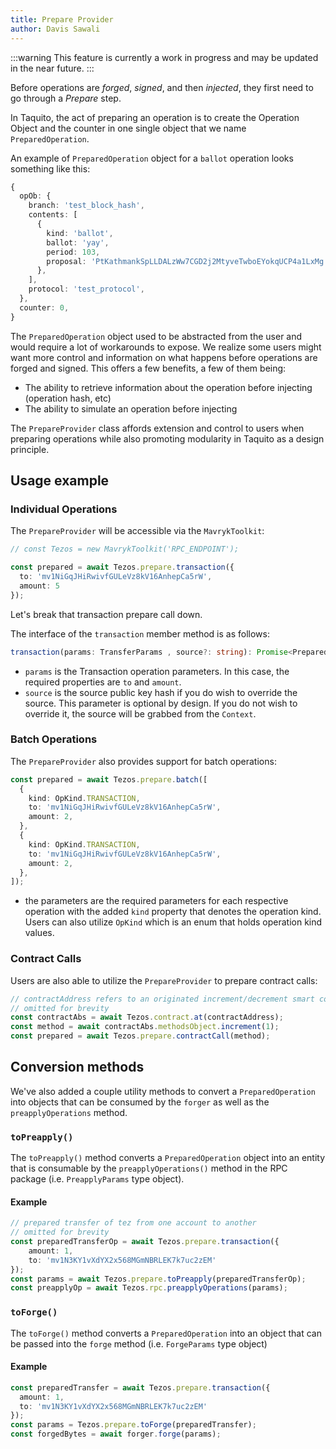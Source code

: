 ```yaml
---
title: Prepare Provider
author: Davis Sawali
---
```


:::warning
This feature is currently a work in progress and may be updated in the near future.
:::

Before operations are _forged_, _signed_, and then _injected_, they first need to go through a _Prepare_ step.

In Taquito, the act of preparing an operation is to create the Operation Object and the counter in one single object that we name `PreparedOperation`.

An example of `PreparedOperation` object for a `ballot` operation looks something like this:
```typescript
{
  opOb: {
    branch: 'test_block_hash',
    contents: [
      {
        kind: 'ballot',
        ballot: 'yay',
        period: 103,
        proposal: 'PtKathmankSpLLDALzWw7CGD2j2MtyveTwboEYokqUCP4a1LxMg',
      },
    ],
    protocol: 'test_protocol',
  },
  counter: 0,
}
```

The `PreparedOperation` object used to be abstracted from the user and would require a lot of workarounds to expose. We realize some users might want more control and information on what happens before operations are forged and signed. This offers a few benefits, a few of them being:
- The ability to retrieve information about the operation before injecting (operation hash, etc)
- The ability to simulate an operation before injecting

The `PrepareProvider` class affords extension and control to users when preparing operations while also promoting modularity in Taquito as a design principle.

## Usage example

### Individual Operations
The `PrepareProvider` will be accessible via the `MavrykToolkit`:
```typescript
// const Tezos = new MavrykToolkit('RPC_ENDPOINT');

const prepared = await Tezos.prepare.transaction({
  to: 'mv1NiGqJHiRwivfGULeVz8kV16AnhepCa5rW',
  amount: 5
});
```

Let's break that transaction prepare call down.

The interface of the `transaction` member method is as follows:
```typescript
transaction(params: TransferParams , source?: string): Promise<PreparedOperation>;
```

- `params` is the Transaction operation parameters. In this case, the required properties are `to` and `amount`.
- `source` is the source public key hash if you do wish to override the source. This parameter is optional by design. If you do not wish to override it, the source will be grabbed from the `Context`.

### Batch Operations
The `PrepareProvider` also provides support for batch operations:
```typescript
const prepared = await Tezos.prepare.batch([
  {
    kind: OpKind.TRANSACTION,
    to: 'mv1NiGqJHiRwivfGULeVz8kV16AnhepCa5rW',
    amount: 2,
  },
  {
    kind: OpKind.TRANSACTION,
    to: 'mv1NiGqJHiRwivfGULeVz8kV16AnhepCa5rW',
    amount: 2,
  },
]);
```
- the parameters are the required parameters for each respective operation with the added `kind` property that denotes the operation kind. Users can also utilize `OpKind` which is an enum that holds operation kind values.

### Contract Calls
Users are also able to utilize the `PrepareProvider` to prepare contract calls:
```typescript
// contractAddress refers to an originated increment/decrement smart contract,
// omitted for brevity
const contractAbs = await Tezos.contract.at(contractAddress);
const method = await contractAbs.methodsObject.increment(1);
const prepared = await Tezos.prepare.contractCall(method);
```

## Conversion methods

We've also added a couple utility methods to convert a `PreparedOperation` into objects that can be consumed by the `forger` as well as the `preapplyOperations` method.

### `toPreapply()`
The `toPreapply()` method converts a `PreparedOperation` object into an entity that is consumable by the `preapplyOperations()` method in the RPC package (i.e. `PreapplyParams` type object).

#### Example
```typescript
// prepared transfer of tez from one account to another
// omitted for brevity
const preparedTransferOp = await Tezos.prepare.transaction({
    amount: 1,
    to: 'mv1N3KY1vXdYX2x568MGmNBRLEK7k7uc2zEM'
});
const params = await Tezos.prepare.toPreapply(preparedTransferOp);
const preapplyOp = await Tezos.rpc.preapplyOperations(params);
```

### `toForge()`
The `toForge()` method converts a `PreparedOperation` into an object that can be passed into the `forge` method (i.e. `ForgeParams` type object)


#### Example

```typescript
const preparedTransfer = await Tezos.prepare.transaction({
  amount: 1,
  to: 'mv1N3KY1vXdYX2x568MGmNBRLEK7k7uc2zEM'
});
const params = Tezos.prepare.toForge(preparedTransfer);
const forgedBytes = await forger.forge(params);
```
